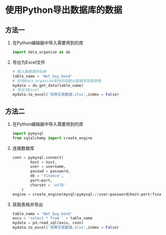 # 使用Python导出数据库的数据

## 方法一
1. 在Python编辑器中导入需要用到的库

   ```python
   import data_organize as do
   ```

2. 导出为Excel文件

   ```python
   # 输入数据表的名称
   table_name = 'Net_buy_bond'
   # 利用data_organize库内的函数从数据库获取表格
   mydata = do.get_data(table_name)
   # 导出为Excel
   mydata.to_excel('现券交易数据.xlsx',index = False)
   ```



## 方法二

1. 在Python编辑器中导入需要用到的库

   ```python
   import pymysql
   from sqlalchemy import create_engine

2. 连接数据库

   ```python
   conn = pymysql.connect(	
           host = host,	
           user = username,	
           passwd = password,	
           db = 'finance',	
           port=port,	
           charset = 'utf8'	
       )	
   engine = create_engine(mysql+pymysql://user:password@host:port/finance?charset=utf8)
   ```

3. 获取表格并导出

   ```python
   table_name = 'Net_buy_bond'
   excu = 'select * from ' + table_name
   mydata = pd.read_sql(excu, conn)
   mydata.to_excel('现券交易数据.xlsx',index = False)
   ```

   

